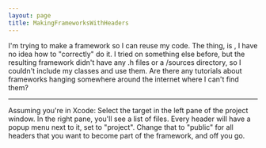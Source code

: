 ```yaml
---
layout: page
title: MakingFrameworksWithHeaders
---
```


I'm trying to make a framework so I can reuse my code. The thing, is , I have no idea how to "correctly" do it. I tried on something else before, but the resulting framework didn't have any .h files or a /sources directory, so I couldn't include my classes and use them. Are there any tutorials about frameworks hanging somewhere around the internet where I can't find them?

----

Assuming you're in Xcode: Select the target in the left pane of the project window. In the right pane, you'll see a list of files. Every header will have a popup menu next to it, set to "project". Change that to "public" for all headers that you want to become part of the framework, and off you go.

